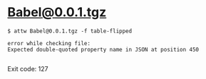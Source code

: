 # Babel@0.0.1.tgz

```
$ attw Babel@0.0.1.tgz -f table-flipped

error while checking file:
Expected double-quoted property name in JSON at position 450


```

Exit code: 127
